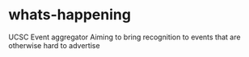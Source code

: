 # whats-happening
UCSC Event aggregator Aiming to bring recognition to events that are otherwise hard to advertise

